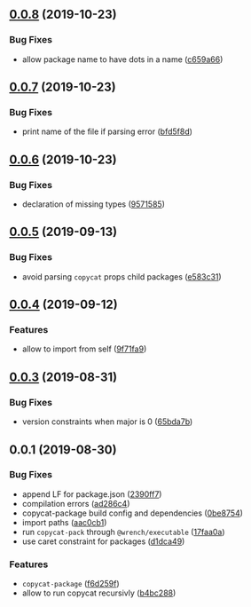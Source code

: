 ## [0.0.8](https://github.com/gavar/wrench/compare/v/copycat-package/0.0.7...v/copycat-package/0.0.8) (2019-10-23)


### Bug Fixes

* allow package name to have dots in a name ([c659a66](https://github.com/gavar/wrench/commit/c659a66))

## [0.0.7](https://github.com/gavar/wrench/compare/v/copycat-package/0.0.6...v/copycat-package/0.0.7) (2019-10-23)


### Bug Fixes

* print name of the file if parsing error ([bfd5f8d](https://github.com/gavar/wrench/commit/bfd5f8d))

## [0.0.6](https://github.com/gavar/wrench/compare/v/copycat-package/0.0.5...v/copycat-package/0.0.6) (2019-10-23)


### Bug Fixes

* declaration of missing types ([9571585](https://github.com/gavar/wrench/commit/9571585))

## [0.0.5](https://github.com/gavar/wrench/compare/v/copycat-package/0.0.4...v/copycat-package/0.0.5) (2019-09-13)


### Bug Fixes

* avoid parsing `copycat` props child packages ([e583c31](https://github.com/gavar/wrench/commit/e583c31))

## [0.0.4](https://github.com/gavar/wrench/compare/v/copycat-package/0.0.3...v/copycat-package/0.0.4) (2019-09-12)


### Features

* allow to import from self ([9f71fa9](https://github.com/gavar/wrench/commit/9f71fa9))

## [0.0.3](https://github.com/gavar/wrench/compare/v/copycat-package/0.0.2...v/copycat-package/0.0.3) (2019-08-31)


### Bug Fixes

* version constraints when major is 0 ([65bda7b](https://github.com/gavar/wrench/commit/65bda7b))

## 0.0.1 (2019-08-30)


### Bug Fixes

* append LF for package.json ([2390ff7](https://github.com/gavar/wrench/commit/2390ff7))
* compilation errors ([ad286c4](https://github.com/gavar/wrench/commit/ad286c4))
* copycat-package build config and dependencies ([0be8754](https://github.com/gavar/wrench/commit/0be8754))
* import paths ([aac0cb1](https://github.com/gavar/wrench/commit/aac0cb1))
* run `copycat-pack` through `@wrench/executable` ([17faa0a](https://github.com/gavar/wrench/commit/17faa0a))
* use caret constraint for packages ([d1dca49](https://github.com/gavar/wrench/commit/d1dca49))


### Features

* `copycat-package` ([f6d259f](https://github.com/gavar/wrench/commit/f6d259f))
* allow to run copycat recursivly ([b4bc288](https://github.com/gavar/wrench/commit/b4bc288))
